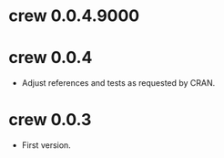 # crew 0.0.4.9000



# crew 0.0.4

* Adjust references and tests as requested by CRAN.

# crew 0.0.3

* First version.
